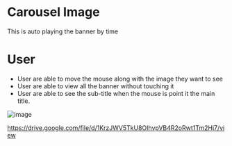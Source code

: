 # Carousel Image
This is auto playing the banner by time

# User 
- User are able to move the mouse along with the image they want to see
- User are able to view all the banner without touching it
- User are able to see the sub-title when the mouse is point it the main title.

![image](https://user-images.githubusercontent.com/87446864/181367971-807f2a72-4729-4c60-8386-f6c038166e5e.png)

https://drive.google.com/file/d/1KrzJWV5TkU8OIhvpVB4R2oRwt1Tm2Hj7/view
